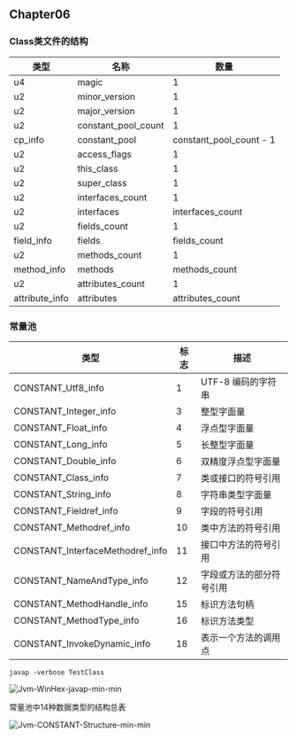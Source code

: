 ## Chapter06

### Class类文件的结构
类型 | 名称 | 数量
---|----|----
u4 | magic | 1
u2 | minor_version | 1
u2 | major_version | 1
u2 | constant_pool_count | 1
cp_info | constant_pool | constant_pool_count - 1
u2 | access_flags | 1
u2 | this_class | 1
u2 | super_class | 1
u2 | interfaces_count | 1
u2 | interfaces | interfaces_count
u2 | fields_count | 1
field_info | fields | fields_count
u2 | methods_count | 1
method_info | methods | methods_count
u2 | attributes_count | 1
attribute_info | attributes | attributes_count

### 常量池
类型 | 标志 | 描述
----|---|----
CONSTANT_Utf8_info | 1 | UTF-8 编码的字符串
CONSTANT_Integer_info | 3 | 整型字面量
CONSTANT_Float_info | 4 | 浮点型字面量
CONSTANT_Long_info | 5 | 长整型字面量
CONSTANT_Double_info | 6 | 双精度浮点型字面量
CONSTANT_Class_info | 7 | 类或接口的符号引用
CONSTANT_String_info | 8 | 字符串类型字面量
CONSTANT_Fieldref_info | 9 | 字段的符号引用
CONSTANT_Methodref_info | 10 | 类中方法的符号引用
CONSTANT_InterfaceMethodref_info | 11 | 接口中方法的符号引用
CONSTANT_NameAndType_info | 12 | 字段或方法的部分符号引用
CONSTANT_MethodHandle_info | 15 | 标识方法句柄
CONSTANT_MethodType_info | 16 | 标识方法类型
CONSTANT_InvokeDynamic_info | 18 | 表示一个方法的调用点

`javap -verbose TestClass`

![Jvm-WinHex-javap-min-min](https://www.wailian.work/images/2019/04/16/Jvm-WinHex-javap-min-min.png)

常量池中14种数据类型的结构总表

![Jvm-CONSTANT-Structure-min-min](https://www.wailian.work/images/2019/04/16/Jvm-CONSTANT-Structure-min-min.png)